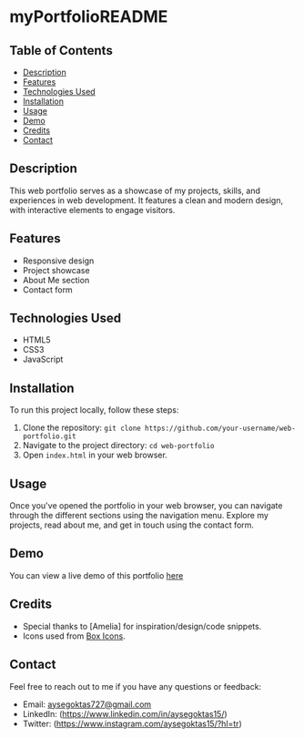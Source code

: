 # myPortfolioREADME

## Table of Contents

- [Description](#description)
- [Features](#features)
- [Technologies Used](#technologies-used)
- [Installation](#installation)
- [Usage](#usage)
- [Demo](#demo)
- [Credits](#credits)
- [Contact](#contact)

## Description

This web portfolio serves as a showcase of my projects, skills, and experiences in web development. It features a clean and modern design, with interactive elements to engage visitors.

## Features

- Responsive design
- Project showcase
- About Me section
- Contact form

## Technologies Used

- HTML5
- CSS3
- JavaScript

## Installation

To run this project locally, follow these steps:

1. Clone the repository: `git clone https://github.com/your-username/web-portfolio.git`
2. Navigate to the project directory: `cd web-portfolio`
3. Open `index.html` in your web browser.

## Usage

Once you've opened the portfolio in your web browser, you can navigate through the different sections using the navigation menu. Explore my projects, read about me, and get in touch using the contact form.

## Demo

You can view a live demo of this portfolio [here](#) 

## Credits

- Special thanks to [Amelia] for inspiration/design/code snippets.
- Icons used from [Box Icons](https://boxicons.com/?query=b).


## Contact

Feel free to reach out to me if you have any questions or feedback:

- Email: aysegoktas727@gmail.com
- LinkedIn: (https://www.linkedin.com/in/aysegoktas15/)
- Twitter: (https://www.instagram.com/aysegoktas15/?hl=tr)
